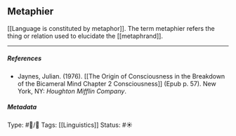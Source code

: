 ## Metaphier # 

[[Language is constituted by metaphor]]. The term metaphier refers the thing or relation used to elucidate the [[metaphrand]].

___

##### References

- Jaynes, Julian. (1976). [[The Origin of Consciousness in the Breakdown of the Bicameral Mind Chapter 2 Consciousness]] (Epub p. 57). New York, NY: _Houghton Mifflin Company_.

##### Metadata

Type: #🔵/🔵 
Tags: [[Linguistics]]
Status: #☀️ 